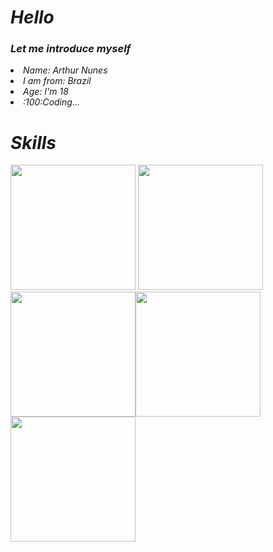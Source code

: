 <h1><i>Hello<i></h1>
<h3>Let me introduce myself</h3>
 <al>
  <li>Name: Arthur Nunes </li>
  <li>I am from: Brazil </li>
  <li>Age: I'm 18 </li>
  <li>:100:Coding... </li>
 </al>
 
 <h1><i>Skills<i></h1>
 <img width="200px"src="https://img.icons8.com/color/344/javascript--v2.png"> <img width="200px"src="https://img.icons8.com/color/344/html-5--v1.png"><img width="200px"src="https://img.icons8.com/color/344/css3.png"><img width="200px"src="https://img.icons8.com/color/344/c-sharp-logo.png"><img width="200px"src="https://img.icons8.com/color/344/mysql-logo.png">
   
   
 
 
